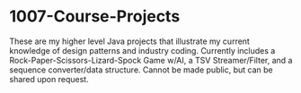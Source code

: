 # 1007-Course-Projects
These are my higher level Java projects that illustrate my current knowledge of design patterns and industry coding.
Currently includes a Rock-Paper-Scissors-Lizard-Spock Game w/AI, a TSV Streamer/Filter, and a sequence converter/data structure. 
Cannot be made public, but can be shared upon request. 
